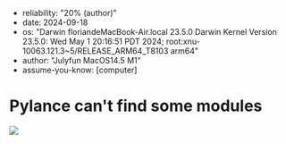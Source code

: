 - reliability: "20% (author)"
- date: 2024-09-18
- os: "Darwin floriandeMacBook-Air.local 23.5.0 Darwin Kernel Version 23.5.0: Wed May  1 20:16:51 PDT 2024; root:xnu-10063.121.3~5/RELEASE_ARM64_T8103 arm64"
- author: "Julyfun MacOS14.5 M1"
- assume-you-know: [computer]

# Pylance can't find some modules

![](https://how-to-1258460161.cos.ap-shanghai.myqcloud.com/how-to/Screenshot%20from%202024-09-18%2017-54-04.webp)

